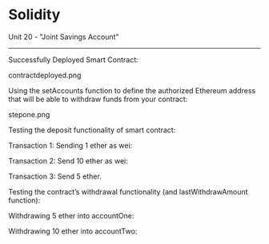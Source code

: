 # Solidity
Unit 20 - "Joint Savings Account"

---
Successfully Deployed Smart Contract:

contractdeployed.png

Using the setAccounts function to define the authorized Ethereum address that will be able to withdraw funds from your contract:

stepone.png

Testing the deposit functionality of smart contract:
 
  Transaction 1: Sending 1 ether as wei:
  
  Transaction 2: Send 10 ether as wei:
  
  Transaction 3: Send 5 ether.
  
  
Testing the contract’s withdrawal functionality (and lastWithdrawAmount function):
  
  Withdrawing 5 ether into accountOne:
  
  Withdrawing 10 ether into accountTwo:

